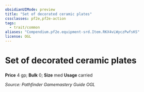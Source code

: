 ```yaml
---
obsidianUIMode: preview
title: "Set of decorated ceramic plates"
cssclasses: pf2e,pf2e-action
tags:
  - trait/common
aliases: "Compendium.pf2e.equipment-srd.Item.RKX4vLWyczPwfsKS"
license: OGL
---
```

# Set of decorated ceramic plates

### 


**Price** 4 gp; 
**Bulk** 0; **Size** med
**Usage** carried



*Source: Pathfinder Gamemastery Guide*
*OGL*